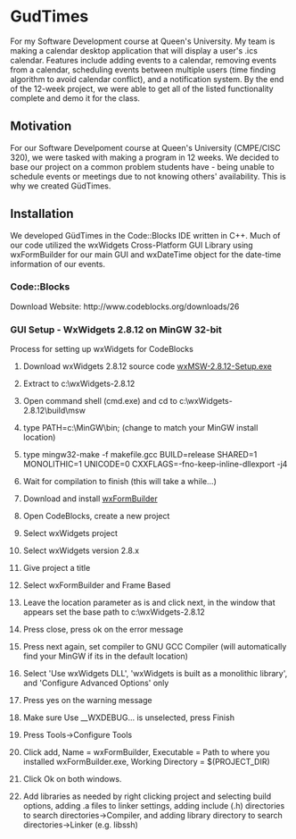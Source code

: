 # GudTimes
For my Software Development course at Queen's University. My team is making a calendar desktop application that will display a user's .ics calendar. Features include adding events to a calendar, removing events from a calendar, scheduling events between multiple users (time finding algorithm to avoid calendar conflict), and a notification system. By the end of the 12-week project, we were able to get all of the listed functionality complete and demo it for the class.

<h2>Motivation</h2>
For our Software Develpoment course at Queen's University (CMPE/CISC 320), we were tasked with making a program in 12 weeks. We decided to base our project on a common problem students have - being unable to schedule events or meetings due to not knowing others' availability. This is why we created GüdTimes.

<h2>Installation</h2>
We developed GüdTimes in the Code::Blocks IDE written in C++. Much of our code utilized the wxWidgets Cross-Platform GUI Library using wxFormBuilder for our main GUI and wxDateTime object for the date-time information of our events. 

<h3>Code::Blocks</h3> 
Download Website: http://www.codeblocks.org/downloads/26

<h3>GUI Setup - WxWidgets 2.8.12 on MinGW 32-bit</h3>
Process for setting up wxWidgets for CodeBlocks

1. Download wxWidgets 2.8.12 source code <a href="http://sourceforge.net/projects/wxwindows/files/2.8.12/wxMSW-2.8.12-Setup.exe/download?use_mirror=iweb">wxMSW-2.8.12-Setup.exe</a>

2. Extract to c:\wxWidgets-2.8.12

3. Open command shell (cmd.exe) and cd to c:\wxWidgets-2.8.12\build\msw

4. type PATH=c:\MinGW\bin; (change to match your MinGW install location)

5. type mingw32-make -f makefile.gcc BUILD=release SHARED=1 MONOLITHIC=1 UNICODE=0 CXXFLAGS=-fno-keep-inline-dllexport -j4

6. Wait for compilation to finish (this will take a while...)

7. Download and install <a href="http://sourceforge.net/projects/wxformbuilder/">wxFormBuilder</a>

8. Open CodeBlocks, create a new project

9. Select wxWidgets project

10. Select wxWidgets version 2.8.x

11. Give project a title

12. Select wxFormBuilder and Frame Based

13. Leave the location parameter as is and click next, in the window that appears set the base path to c:\wxWidgets-2.8.12

14. Press close, press ok on the error message

15. Press next again, set compiler to GNU GCC Compiler (will automatically find your MinGW if its in the default location)

16. Select 'Use wxWidgets DLL', 'wxWidgets is built as a monolithic library', and 'Configure Advanced Options' only

17. Press yes on the warning message

18. Make sure Use __WXDEBUG... is unselected, press Finish

19. Press Tools->Configure Tools

20. Click add, Name = wxFormBuilder, Executable = Path to where you installed wxFormBuilder.exe, Working Directory = $(PROJECT_DIR)

21. Click Ok on both windows.

22. Add libraries as needed by right clicking project and selecting build options, adding .a files to linker settings, adding include (.h) directories to search directories->Compiler, and adding library directory to search directories->Linker (e.g. libssh)
